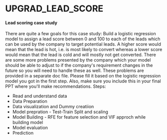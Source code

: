 # UPGRAD_LEAD_SCORE
#### Lead scoring case study
There are quite a few goals for this case study:
Build a logistic regression model to assign a lead score between 0 and 100 to each of the leads which can be used by the company to target potential leads. A higher score would mean that the lead is hot, i.e. is most likely to convert whereas a lower score would mean that the lead is cold and will mostly not get converted.
There are some more problems presented by the company which your model should be able to adjust to if the company's requirement changes in the future so you will need to handle these as well. These problems are provided in a separate doc file. Please fill it based on the logistic regression model you got in the first step. Also, make sure you include this in your final PPT where you'll make recommendations.
Steps:
- Read and understand data
- Data Preparation 
- Data visualization and Dummy creatiion
- Model prepration - Test-Train Split and scaling
- Model Building - RFE for feature selection and VIF approch while building model
- Model evaluation
- Prediction
